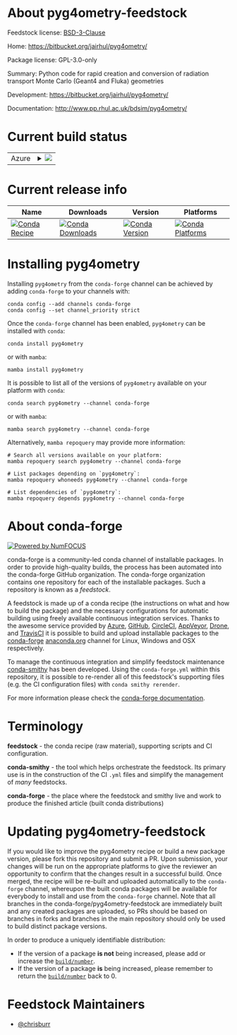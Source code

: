 About pyg4ometry-feedstock
==========================

Feedstock license: [BSD-3-Clause](https://github.com/conda-forge/pyg4ometry-feedstock/blob/main/LICENSE.txt)

Home: https://bitbucket.org/jairhul/pyg4ometry/

Package license: GPL-3.0-only

Summary: Python code for rapid creation and conversion of radiation transport Monte Carlo (Geant4 and Fluka) geometries

Development: https://bitbucket.org/jairhul/pyg4ometry/

Documentation: http://www.pp.rhul.ac.uk/bdsim/pyg4ometry/

Current build status
====================


<table>
    
  <tr>
    <td>Azure</td>
    <td>
      <details>
        <summary>
          <a href="https://dev.azure.com/conda-forge/feedstock-builds/_build/latest?definitionId=15769&branchName=main">
            <img src="https://dev.azure.com/conda-forge/feedstock-builds/_apis/build/status/pyg4ometry-feedstock?branchName=main">
          </a>
        </summary>
        <table>
          <thead><tr><th>Variant</th><th>Status</th></tr></thead>
          <tbody><tr>
              <td>linux_64_python3.10.____cpython</td>
              <td>
                <a href="https://dev.azure.com/conda-forge/feedstock-builds/_build/latest?definitionId=15769&branchName=main">
                  <img src="https://dev.azure.com/conda-forge/feedstock-builds/_apis/build/status/pyg4ometry-feedstock?branchName=main&jobName=linux&configuration=linux%20linux_64_python3.10.____cpython" alt="variant">
                </a>
              </td>
            </tr><tr>
              <td>linux_64_python3.11.____cpython</td>
              <td>
                <a href="https://dev.azure.com/conda-forge/feedstock-builds/_build/latest?definitionId=15769&branchName=main">
                  <img src="https://dev.azure.com/conda-forge/feedstock-builds/_apis/build/status/pyg4ometry-feedstock?branchName=main&jobName=linux&configuration=linux%20linux_64_python3.11.____cpython" alt="variant">
                </a>
              </td>
            </tr><tr>
              <td>linux_64_python3.12.____cpython</td>
              <td>
                <a href="https://dev.azure.com/conda-forge/feedstock-builds/_build/latest?definitionId=15769&branchName=main">
                  <img src="https://dev.azure.com/conda-forge/feedstock-builds/_apis/build/status/pyg4ometry-feedstock?branchName=main&jobName=linux&configuration=linux%20linux_64_python3.12.____cpython" alt="variant">
                </a>
              </td>
            </tr><tr>
              <td>linux_64_python3.9.____cpython</td>
              <td>
                <a href="https://dev.azure.com/conda-forge/feedstock-builds/_build/latest?definitionId=15769&branchName=main">
                  <img src="https://dev.azure.com/conda-forge/feedstock-builds/_apis/build/status/pyg4ometry-feedstock?branchName=main&jobName=linux&configuration=linux%20linux_64_python3.9.____cpython" alt="variant">
                </a>
              </td>
            </tr><tr>
              <td>linux_aarch64_python3.10.____cpython</td>
              <td>
                <a href="https://dev.azure.com/conda-forge/feedstock-builds/_build/latest?definitionId=15769&branchName=main">
                  <img src="https://dev.azure.com/conda-forge/feedstock-builds/_apis/build/status/pyg4ometry-feedstock?branchName=main&jobName=linux&configuration=linux%20linux_aarch64_python3.10.____cpython" alt="variant">
                </a>
              </td>
            </tr><tr>
              <td>linux_aarch64_python3.11.____cpython</td>
              <td>
                <a href="https://dev.azure.com/conda-forge/feedstock-builds/_build/latest?definitionId=15769&branchName=main">
                  <img src="https://dev.azure.com/conda-forge/feedstock-builds/_apis/build/status/pyg4ometry-feedstock?branchName=main&jobName=linux&configuration=linux%20linux_aarch64_python3.11.____cpython" alt="variant">
                </a>
              </td>
            </tr><tr>
              <td>linux_aarch64_python3.12.____cpython</td>
              <td>
                <a href="https://dev.azure.com/conda-forge/feedstock-builds/_build/latest?definitionId=15769&branchName=main">
                  <img src="https://dev.azure.com/conda-forge/feedstock-builds/_apis/build/status/pyg4ometry-feedstock?branchName=main&jobName=linux&configuration=linux%20linux_aarch64_python3.12.____cpython" alt="variant">
                </a>
              </td>
            </tr><tr>
              <td>linux_aarch64_python3.9.____cpython</td>
              <td>
                <a href="https://dev.azure.com/conda-forge/feedstock-builds/_build/latest?definitionId=15769&branchName=main">
                  <img src="https://dev.azure.com/conda-forge/feedstock-builds/_apis/build/status/pyg4ometry-feedstock?branchName=main&jobName=linux&configuration=linux%20linux_aarch64_python3.9.____cpython" alt="variant">
                </a>
              </td>
            </tr><tr>
              <td>linux_ppc64le_python3.10.____cpython</td>
              <td>
                <a href="https://dev.azure.com/conda-forge/feedstock-builds/_build/latest?definitionId=15769&branchName=main">
                  <img src="https://dev.azure.com/conda-forge/feedstock-builds/_apis/build/status/pyg4ometry-feedstock?branchName=main&jobName=linux&configuration=linux%20linux_ppc64le_python3.10.____cpython" alt="variant">
                </a>
              </td>
            </tr><tr>
              <td>linux_ppc64le_python3.11.____cpython</td>
              <td>
                <a href="https://dev.azure.com/conda-forge/feedstock-builds/_build/latest?definitionId=15769&branchName=main">
                  <img src="https://dev.azure.com/conda-forge/feedstock-builds/_apis/build/status/pyg4ometry-feedstock?branchName=main&jobName=linux&configuration=linux%20linux_ppc64le_python3.11.____cpython" alt="variant">
                </a>
              </td>
            </tr><tr>
              <td>linux_ppc64le_python3.12.____cpython</td>
              <td>
                <a href="https://dev.azure.com/conda-forge/feedstock-builds/_build/latest?definitionId=15769&branchName=main">
                  <img src="https://dev.azure.com/conda-forge/feedstock-builds/_apis/build/status/pyg4ometry-feedstock?branchName=main&jobName=linux&configuration=linux%20linux_ppc64le_python3.12.____cpython" alt="variant">
                </a>
              </td>
            </tr><tr>
              <td>linux_ppc64le_python3.9.____cpython</td>
              <td>
                <a href="https://dev.azure.com/conda-forge/feedstock-builds/_build/latest?definitionId=15769&branchName=main">
                  <img src="https://dev.azure.com/conda-forge/feedstock-builds/_apis/build/status/pyg4ometry-feedstock?branchName=main&jobName=linux&configuration=linux%20linux_ppc64le_python3.9.____cpython" alt="variant">
                </a>
              </td>
            </tr><tr>
              <td>osx_64_python3.10.____cpython</td>
              <td>
                <a href="https://dev.azure.com/conda-forge/feedstock-builds/_build/latest?definitionId=15769&branchName=main">
                  <img src="https://dev.azure.com/conda-forge/feedstock-builds/_apis/build/status/pyg4ometry-feedstock?branchName=main&jobName=osx&configuration=osx%20osx_64_python3.10.____cpython" alt="variant">
                </a>
              </td>
            </tr><tr>
              <td>osx_64_python3.11.____cpython</td>
              <td>
                <a href="https://dev.azure.com/conda-forge/feedstock-builds/_build/latest?definitionId=15769&branchName=main">
                  <img src="https://dev.azure.com/conda-forge/feedstock-builds/_apis/build/status/pyg4ometry-feedstock?branchName=main&jobName=osx&configuration=osx%20osx_64_python3.11.____cpython" alt="variant">
                </a>
              </td>
            </tr><tr>
              <td>osx_64_python3.12.____cpython</td>
              <td>
                <a href="https://dev.azure.com/conda-forge/feedstock-builds/_build/latest?definitionId=15769&branchName=main">
                  <img src="https://dev.azure.com/conda-forge/feedstock-builds/_apis/build/status/pyg4ometry-feedstock?branchName=main&jobName=osx&configuration=osx%20osx_64_python3.12.____cpython" alt="variant">
                </a>
              </td>
            </tr><tr>
              <td>osx_64_python3.9.____cpython</td>
              <td>
                <a href="https://dev.azure.com/conda-forge/feedstock-builds/_build/latest?definitionId=15769&branchName=main">
                  <img src="https://dev.azure.com/conda-forge/feedstock-builds/_apis/build/status/pyg4ometry-feedstock?branchName=main&jobName=osx&configuration=osx%20osx_64_python3.9.____cpython" alt="variant">
                </a>
              </td>
            </tr><tr>
              <td>osx_arm64_python3.10.____cpython</td>
              <td>
                <a href="https://dev.azure.com/conda-forge/feedstock-builds/_build/latest?definitionId=15769&branchName=main">
                  <img src="https://dev.azure.com/conda-forge/feedstock-builds/_apis/build/status/pyg4ometry-feedstock?branchName=main&jobName=osx&configuration=osx%20osx_arm64_python3.10.____cpython" alt="variant">
                </a>
              </td>
            </tr><tr>
              <td>osx_arm64_python3.11.____cpython</td>
              <td>
                <a href="https://dev.azure.com/conda-forge/feedstock-builds/_build/latest?definitionId=15769&branchName=main">
                  <img src="https://dev.azure.com/conda-forge/feedstock-builds/_apis/build/status/pyg4ometry-feedstock?branchName=main&jobName=osx&configuration=osx%20osx_arm64_python3.11.____cpython" alt="variant">
                </a>
              </td>
            </tr><tr>
              <td>osx_arm64_python3.12.____cpython</td>
              <td>
                <a href="https://dev.azure.com/conda-forge/feedstock-builds/_build/latest?definitionId=15769&branchName=main">
                  <img src="https://dev.azure.com/conda-forge/feedstock-builds/_apis/build/status/pyg4ometry-feedstock?branchName=main&jobName=osx&configuration=osx%20osx_arm64_python3.12.____cpython" alt="variant">
                </a>
              </td>
            </tr><tr>
              <td>osx_arm64_python3.9.____cpython</td>
              <td>
                <a href="https://dev.azure.com/conda-forge/feedstock-builds/_build/latest?definitionId=15769&branchName=main">
                  <img src="https://dev.azure.com/conda-forge/feedstock-builds/_apis/build/status/pyg4ometry-feedstock?branchName=main&jobName=osx&configuration=osx%20osx_arm64_python3.9.____cpython" alt="variant">
                </a>
              </td>
            </tr>
          </tbody>
        </table>
      </details>
    </td>
  </tr>
</table>

Current release info
====================

| Name | Downloads | Version | Platforms |
| --- | --- | --- | --- |
| [![Conda Recipe](https://img.shields.io/badge/recipe-pyg4ometry-green.svg)](https://anaconda.org/conda-forge/pyg4ometry) | [![Conda Downloads](https://img.shields.io/conda/dn/conda-forge/pyg4ometry.svg)](https://anaconda.org/conda-forge/pyg4ometry) | [![Conda Version](https://img.shields.io/conda/vn/conda-forge/pyg4ometry.svg)](https://anaconda.org/conda-forge/pyg4ometry) | [![Conda Platforms](https://img.shields.io/conda/pn/conda-forge/pyg4ometry.svg)](https://anaconda.org/conda-forge/pyg4ometry) |

Installing pyg4ometry
=====================

Installing `pyg4ometry` from the `conda-forge` channel can be achieved by adding `conda-forge` to your channels with:

```
conda config --add channels conda-forge
conda config --set channel_priority strict
```

Once the `conda-forge` channel has been enabled, `pyg4ometry` can be installed with `conda`:

```
conda install pyg4ometry
```

or with `mamba`:

```
mamba install pyg4ometry
```

It is possible to list all of the versions of `pyg4ometry` available on your platform with `conda`:

```
conda search pyg4ometry --channel conda-forge
```

or with `mamba`:

```
mamba search pyg4ometry --channel conda-forge
```

Alternatively, `mamba repoquery` may provide more information:

```
# Search all versions available on your platform:
mamba repoquery search pyg4ometry --channel conda-forge

# List packages depending on `pyg4ometry`:
mamba repoquery whoneeds pyg4ometry --channel conda-forge

# List dependencies of `pyg4ometry`:
mamba repoquery depends pyg4ometry --channel conda-forge
```


About conda-forge
=================

[![Powered by
NumFOCUS](https://img.shields.io/badge/powered%20by-NumFOCUS-orange.svg?style=flat&colorA=E1523D&colorB=007D8A)](https://numfocus.org)

conda-forge is a community-led conda channel of installable packages.
In order to provide high-quality builds, the process has been automated into the
conda-forge GitHub organization. The conda-forge organization contains one repository
for each of the installable packages. Such a repository is known as a *feedstock*.

A feedstock is made up of a conda recipe (the instructions on what and how to build
the package) and the necessary configurations for automatic building using freely
available continuous integration services. Thanks to the awesome service provided by
[Azure](https://azure.microsoft.com/en-us/services/devops/), [GitHub](https://github.com/),
[CircleCI](https://circleci.com/), [AppVeyor](https://www.appveyor.com/),
[Drone](https://cloud.drone.io/welcome), and [TravisCI](https://travis-ci.com/)
it is possible to build and upload installable packages to the
[conda-forge](https://anaconda.org/conda-forge) [anaconda.org](https://anaconda.org/)
channel for Linux, Windows and OSX respectively.

To manage the continuous integration and simplify feedstock maintenance
[conda-smithy](https://github.com/conda-forge/conda-smithy) has been developed.
Using the ``conda-forge.yml`` within this repository, it is possible to re-render all of
this feedstock's supporting files (e.g. the CI configuration files) with ``conda smithy rerender``.

For more information please check the [conda-forge documentation](https://conda-forge.org/docs/).

Terminology
===========

**feedstock** - the conda recipe (raw material), supporting scripts and CI configuration.

**conda-smithy** - the tool which helps orchestrate the feedstock.
                   Its primary use is in the construction of the CI ``.yml`` files
                   and simplify the management of *many* feedstocks.

**conda-forge** - the place where the feedstock and smithy live and work to
                  produce the finished article (built conda distributions)


Updating pyg4ometry-feedstock
=============================

If you would like to improve the pyg4ometry recipe or build a new
package version, please fork this repository and submit a PR. Upon submission,
your changes will be run on the appropriate platforms to give the reviewer an
opportunity to confirm that the changes result in a successful build. Once
merged, the recipe will be re-built and uploaded automatically to the
`conda-forge` channel, whereupon the built conda packages will be available for
everybody to install and use from the `conda-forge` channel.
Note that all branches in the conda-forge/pyg4ometry-feedstock are
immediately built and any created packages are uploaded, so PRs should be based
on branches in forks and branches in the main repository should only be used to
build distinct package versions.

In order to produce a uniquely identifiable distribution:
 * If the version of a package **is not** being increased, please add or increase
   the [``build/number``](https://docs.conda.io/projects/conda-build/en/latest/resources/define-metadata.html#build-number-and-string).
 * If the version of a package **is** being increased, please remember to return
   the [``build/number``](https://docs.conda.io/projects/conda-build/en/latest/resources/define-metadata.html#build-number-and-string)
   back to 0.

Feedstock Maintainers
=====================

* [@chrisburr](https://github.com/chrisburr/)

